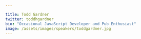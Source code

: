 ```yaml
---

title: Todd Gardner
twitter: toddhgardner
bio: "Occasional JavaScript Developer and Pub Enthusiast"
image: /assets/images/speakers/toddgardner.jpg
---
```

